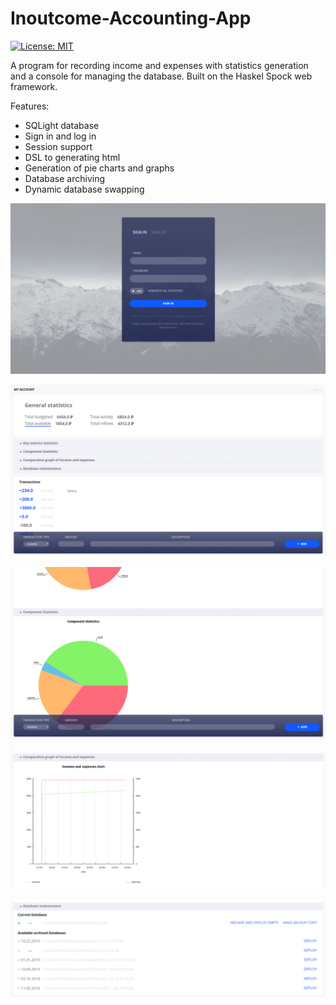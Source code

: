 # Inoutcome-Accounting-App
[![License: MIT](https://img.shields.io/badge/License-MIT-yellow.svg)](https://opensource.org/licenses/MIT)

A program for recording income and expenses with statistics generation and a console for managing the database. Built on the Haskel Spock web framework.

Features:
* SQLight database
* Sign in and log in
* Session support
* DSL to generating html
* Generation of pie charts and graphs
* Database archiving
* Dynamic database swapping

![signin](https://github.com/krikyn/Inoutcome-Accounting-App/blob/master/readmeimg/21.PNG)

![account](https://github.com/krikyn/Inoutcome-Accounting-App/blob/master/readmeimg/22.PNG)

![account module](https://github.com/krikyn/Inoutcome-Accounting-App/blob/master/readmeimg/23.PNG)

![account module](https://github.com/krikyn/Inoutcome-Accounting-App/blob/master/readmeimg/24.PNG)

![account module](https://github.com/krikyn/Inoutcome-Accounting-App/blob/master/readmeimg/25.PNG)
